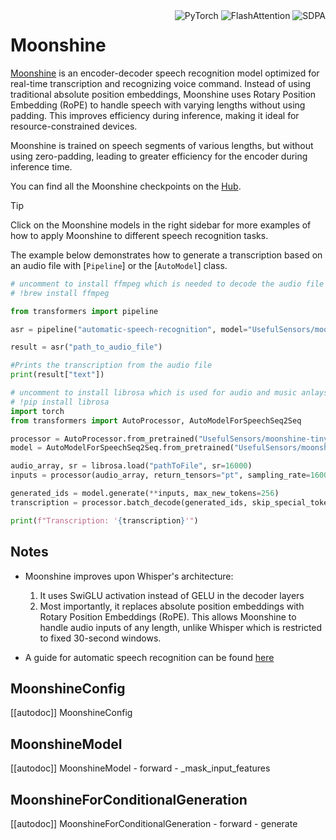 <!--Copyright 2025 The HuggingFace Team. All rights reserved.

Licensed under the Apache License, Version 2.0 (the "License"); you may not use this file except in compliance with
the License. You may obtain a copy of the License at

http://www.apache.org/licenses/LICENSE-2.0

Unless required by applicable law or agreed to in writing, software distributed under the License is distributed on
an "AS IS" BASIS, WITHOUT WARRANTIES OR CONDITIONS OF ANY KIND, either express or implied. See the License for the
specific language governing permissions and limitations under the License.

⚠️ Note that this file is in Markdown but contain specific syntax for our doc-builder (similar to MDX) that may not be
rendered properly in your Markdown viewer.

-->

<div style="float: right;">
    <div class="flex flex-wrap space-x-1">
          <img alt="PyTorch" src="https://img.shields.io/badge/PyTorch-DE3412?style=flat&logo=pytorch&logoColor=white">
          <img alt="FlashAttention" src="https://img.shields.io/badge/%E2%9A%A1%EF%B8%8E%20FlashAttention-eae0c8?style=flat">
          <img alt="SDPA" src="https://img.shields.io/badge/SDPA-DE3412?style=flat&logo=pytorch&logoColor=white">
    </div>
</div>

# Moonshine

[Moonshine](https://huggingface.co/papers/2410.15608) is an encoder-decoder speech recognition model optimized for real-time transcription and recognizing voice command. Instead of using traditional absolute position embeddings, Moonshine uses Rotary Position Embedding (RoPE) to handle speech with varying lengths without using padding. This improves efficiency during inference, making it ideal for resource-constrained devices.

Moonshine is trained on speech segments of various lengths, but without using zero-padding, leading to greater efficiency for the encoder during inference time.

You can find all the Moonshine checkpoints on the [Hub](https://huggingface.co/models?search=moonshine).

> [!TIP]
> Click on the Moonshine models in the right sidebar for more examples of how to apply Moonshine to different speech recognition tasks.

The example below demonstrates how to generate a transcription based on an audio file with [`Pipeline`] or the [`AutoModel`] class.



<hfoptions id="usage">
<hfoption id="Pipeline">

```py
# uncomment to install ffmpeg which is needed to decode the audio file
# !brew install ffmpeg

from transformers import pipeline

asr = pipeline("automatic-speech-recognition", model="UsefulSensors/moonshine-base")

result = asr("path_to_audio_file")

#Prints the transcription from the audio file
print(result["text"])
```

</hfoption>
<hfoption id="AutoModel">

```py
# uncomment to install librosa which is used for audio and music anlaysis. It is used to preprocess the data.
# !pip install librosa
import torch
from transformers import AutoProcessor, AutoModelForSpeechSeq2Seq

processor = AutoProcessor.from_pretrained("UsefulSensors/moonshine-tiny")
model = AutoModelForSpeechSeq2Seq.from_pretrained("UsefulSensors/moonshine-tiny")

audio_array, sr = librosa.load("pathToFile", sr=16000)
inputs = processor(audio_array, return_tensors="pt", sampling_rate=16000)

generated_ids = model.generate(**inputs, max_new_tokens=256)
transcription = processor.batch_decode(generated_ids, skip_special_tokens=True)[0]

print(f"Transcription: '{transcription}'")
```
</hfoption>
</hfoptions>

## Notes

- Moonshine improves upon Whisper's architecture:
  1. It uses SwiGLU activation instead of GELU in the decoder layers
  2. Most importantly, it replaces absolute position embeddings with Rotary Position Embeddings (RoPE). This allows Moonshine to handle audio inputs of any length, unlike Whisper which is restricted to fixed 30-second windows.

- A guide for automatic speech recognition can be found [here](../tasks/asr)

## MoonshineConfig

[[autodoc]] MoonshineConfig

## MoonshineModel

[[autodoc]] MoonshineModel
    - forward
    - _mask_input_features

## MoonshineForConditionalGeneration

[[autodoc]] MoonshineForConditionalGeneration
    - forward
    - generate

